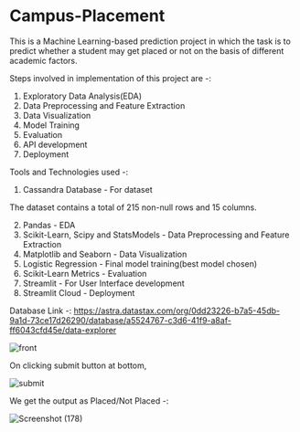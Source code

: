 # Campus-Placement 
This is a Machine Learning-based prediction project in which the task is to predict whether a student may get placed or not on the basis of different academic factors.

Steps involved in implementation of this project are -:
1. Exploratory Data Analysis(EDA)
2. Data Preprocessing and Feature Extraction
3. Data Visualization
5. Model Training
6. Evaluation
7. API development
8. Deployment

Tools and Technologies used -:
1. Cassandra Database - For dataset

The dataset contains a total of 215 non-null rows and 15 columns.

2. Pandas - EDA 
3. Scikit-Learn, Scipy and StatsModels - Data Preprocessing and Feature Extraction
4. Matplotlib and Seaborn - Data Visualization
5. Logistic Regression - Final model training(best model chosen)
6. Scikit-Learn Metrics - Evaluation
7. Streamlit - For User Interface development
8. Streamlit Cloud - Deployment

Database Link -: https://astra.datastax.com/org/0dd23226-b7a5-45db-9a1d-73ce17d26290/database/a5524767-c3d6-41f9-a8af-ff6043cfd45e/data-explorer


![front](https://github.com/anu-gtb/Campus-Placement/assets/140297541/2f15e333-29ac-4457-b17d-73a8b276d686)



On clicking submit button at bottom,


![submit](https://github.com/anu-gtb/Campus-Placement/assets/140297541/d325d2d7-a952-4606-bbde-532888c8de3f)



We get the output as Placed/Not Placed -:


![Screenshot (178)](https://github.com/anu-gtb/Campus-Placement/assets/140297541/30fb59ba-9cb0-4ca9-934c-954b15bc5a29)

